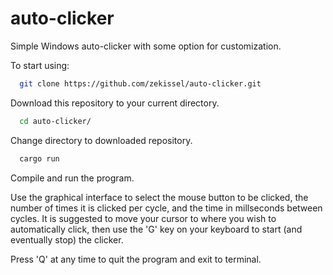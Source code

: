 # auto-clicker

Simple Windows auto-clicker with some option for customization. 

To start using:
```bash
  git clone https://github.com/zekissel/auto-clicker.git
```
Download this repository to your current directory.
```bash
  cd auto-clicker/
```
Change directory to downloaded repository.
```bash
  cargo run
```
Compile and run the program.

Use the graphical interface to select the mouse button to be clicked, the number of times it is clicked per cycle, and the time in millseconds between cycles.
It is suggested to move your cursor to where you wish to automatically click, then use the 'G' key on your keyboard to start (and eventually stop) the clicker.

Press 'Q' at any time to quit the program and exit to terminal.
